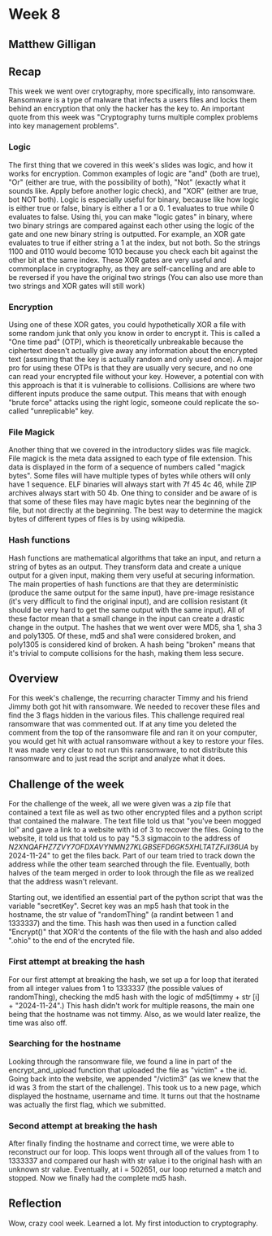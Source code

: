 # Week 8
## Matthew Gilligan

## Recap
This week we went over crytography, more specifically, into ransomware. Ransomware is a type of malware that infects a users files and locks them behind an encryption that only the hacker has the key to. An important quote from this week was "Cryptography turns multiple complex problems into key management problems". 

### Logic
The first thing that we covered in this week's slides was logic, and how it works for encryption. Common examples of logic are "and" (both are true), "Or" (either are true, with the possibility of both), "Not" (exactly what it sounds like. Apply before another logic check), and "XOR" (either are true, bot NOT both). 
Logic is especially useful for binary, because like how logic is either true or false, binary is either a 1 or a 0. 1 evaluates to true while 0 evaluates to false. Using thi, you can make "logic gates" in binary, where two binary strings are compared against each other using the logic of the gate and one new binary string is outputted. For example, an XOR gate evaluates to true if either string a 1 at the index, but not both. So the strings 1100 and 0110 would become 1010 because you check each bit against the other bit at the same index. These XOR gates are very useful and commonplace in cryptography, as they are self-cancelling and are able to be reversed if you have the original two strings (You can also use more than two strings and XOR gates will still work)

### Encryption
Using one of these XOR gates, you could hypothetically XOR a file with some random junk that only you know in order to encrypt it. This is called a "One time pad" (OTP), which is theoretically unbreakable because the ciphertext doesn't actually give away any information about the encrypted text (assuming that the key is actually random and only used once). 
A major pro for using these OTPs is that they are usually very secure, and no one can read your encrypted file without your key. However, a potential con with this approach is that it is vulnerable to collisions. Collisions are where two different inputs produce the same output. This means that with enough "brute force" attacks using the right logic, someone could replicate the so-called "unreplicable" key. 

### File Magick
Another thing that we covered in the introductory slides was file magick. File magick is the meta data assigned to each type of file extension. This data is displayed in the form of a sequence of numbers called "magick bytes". Some files will have multiple types of bytes while others will only  have 1 sequence. ELF binaries will always start with  7f 45 4c 46, while ZIP archives always start with 50 4b. One thing to consider and be aware of is that some of these files may have magic bytes near the beginning of the file, but not directly at the beginning. The best way to determine the magick bytes of different types of files is by using wikipedia. 

### Hash functions
Hash functions are mathematical algorithms that take an input, and return a string of bytes as an output. They transform data and create a unique output for a given input, making them very useful at securing information. The main properties of hash functions are that they are deterministic (produce the same output for the same input), have pre-image resistance (it's very difficult to find the original input), and are collision resistant (it should be very hard to get the same output with the same input). All of these factor mean that a small change in the input can create a drastic change in the output. The hashes that we went over were MD5, sha 1, sha 3 and poly1305. Of these, md5 and sha1 were considered broken, and poly1305 is considered kind of broken. A hash being "broken" means that it's trivial to compute collisions for the hash, making them less secure. 

## Overview
For this week's challenge, the recurring character Timmy and his friend Jimmy both got hit with ransomware. We needed to recover these files and find the 3 flags hidden in the various files. This challenge required real ransomware that was commented out. If at any time you deleted the comment from the top of the ransomware file and ran it on your computer, you would get hit with actual ransomware without a key to restore your files. It was made very clear to not run this ransomware, to not distribute this ransomware and to just read the script and analyze what it does. 

## Challenge of the week
For the challenge of the week, all we were given was a zip file that contained a text file as well as two other encrypted files and a python script that contained the malware. The text fille told us that "you've been mogged lol" and gave a link to a website with id of 3 to recover the files. Going to the website, it told us that told us to pay "5.3 sigmacoin to the address of _N2XNQAFHZ7ZVY7OFDXAVYNMN27KLGBSEFD6GK5XHLTATZFJI36UA_ by 2024-11-24" to get the files back. Part of our team tried to track down the address while the other team searched through the file. Eventually, both halves of the team merged in order to look through the file as we realized that the address wasn't relevant. 

Starting out, we identified an essential part of the python script that was the variable "secretKey". Secret key was an mp5 hash that took in the hostname, the str value of "randomThing" (a randint between 1 and 1333337) and the time. This hash was then used in a function called "Encrypt()" that XOR'd the contents of the file with the hash and also added ".ohio" to the end of the encryted file. 

### First attempt at breaking the hash
For our first attempt at breaking the hash, we set up a for loop that iterated from all integer values from 1 to 1333337 (the possible values of randomThing), checking the md5 hash with the logic of md5(timmy + str [i] + "2024-11-24".) This hash didn't work for multiple reasons, the main one being that the hostname was not timmy. Also, as we would later realize, the time was also off. 

### Searching for the hostname
Looking through the ransomware file, we found a line in part of the encrypt_and_upload function that uploaded the file as "victim" + the id. Going back into the website, we appended "/victim3" (as we knew that the id was 3 from the start of the challenge). This took us to a new page, which displayed the hostname, username and time. It turns out that the hostname was actually the first flag, which we submitted. 

### Second attempt at breaking the hash
After finally finding the hostname and correct time, we were able to reconstruct our for loop. This loops went through all of the values from 1 to 1333337 and compared our hash with str value i to the original hash with an unknown str value. Eventually, at i = 502651, our loop returned a match and stopped. Now we finally had the complete md5 hash. 

## Reflection
Wow, crazy cool week. Learned a lot. My first intoduction to cryptography. 

